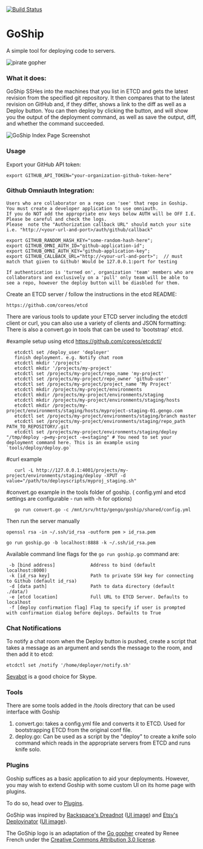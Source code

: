 [![Build Status](https://travis-ci.org/gengo/goship.svg?branch=master)](https://travis-ci.org/gengo/goship)

# GoShip

A simple tool for deploying code to servers.

![pirate gopher](https://cloud.githubusercontent.com/assets/3772659/8693461/3c5f74a8-2b12-11e5-9a27-ff4421589df6.png)

### What it does:

GoShip SSHes into the machines that you list in ETCD and gets the latest revision from the specified git repository. It then compares that to the latest revision on GitHub and, if they differ, shows a link to the diff as well as a Deploy button. You can then deploy by clicking the button, and will show you the output of the deployment command, as well as save the output, diff, and whether the command succeeded.

![GoShip Index Page Screenshot](https://cloud.githubusercontent.com/assets/3772659/8693471/55ec2592-2b12-11e5-965f-8e572309c945.png)

### Usage

Export your GitHub API token:

    export GITHUB_API_TOKEN="your-organization-github-token-here"

### Github Omniauth Integration:

    Users who are collaborator on a repo can 'see' that repo in Goship.
    You must create a developer application to use omniauth.
    If you do NOT add the appropriate env keys below AUTH will be OFF I.E. Please be careful and check the logs.
    Please  note the "Authorization callback URL" should match your site i.e. "http://<your-url-and-port>/auth/github/callback"

    export GITHUB_RANDOM_HASH_KEY="some-random-hash-here";
    export GITHUB_OMNI_AUTH_ID="github-application-id";
    export GITHUB_OMNI_AUTH_KEY="github-application-key";
    export GITHUB_CALLBACK_URL="http://<your-url-and-port>";  // must match that given to Github! Would be 127.0.0.1:port for testing

    If authentication is 'turned on', organization 'team' members who are collaborators and exclusively on a 'pull' only team will be able to see a repo, however the deploy button will be diasbled for them.

Create an ETCD server / follow the instructions in the etcd README:

    https://github.com/coreos/etcd


There are various tools to update your ETCD server including the etcdctl client or curl, you can also use a variety of clients and JSON formatting:
There is also a convert.go in tools that can be used to 'bootstrap' etcd.


   #example setup using etcd
   https://github.com/coreos/etcdctl/

```
   etcdctl set /deploy_user 'deployer'
   finish deployment. e.g. Notify chat room
   etcdctl mkdir '/projects'
   etcdctl mkdir '/projects/my-project'
   etcdctl set /projects/my-project/repo_name 'my-project'
   etcdctl set /projects/my-project/repo_owner 'github-user'
   etcdctl set /projects/my-project/project_name 'My Project'
   etcdctl mkdir /projects/my-project/environments
   etcdctl mkdir /projects/my-project/environments/staging
   etcdctl mkdir /projects/my-project/environments/staging/hosts
   etcdctl mkdir /projects/my-project/environments/staging/hosts/myproject-staging-01.gengo.com
   etcdctl set /projects/my-project/environments/staging/branch master
   etcdctl set /projects/my-project/environments/staging/repo_path PATH_TO_REPOSITORY/.git
   etcdctl set /projects/my-project/environments/staging/deploy "/tmp/deploy -p=my-project -e=staging" # You need to set your deployment command here. This is an example using `tools/deploy/deploy.go`
```

   #curl example

```
   curl -L http://127.0.0.1:4001/projects/my-project/environments/staging/deploy -XPUT -d value="/path/to/deployscripts/myproj_staging.sh"
```

   #convert.go example in the tools folder of goship. ( config.yml and etcd settings are configurable - run with -h for options)

```
   go run convert.go -c /mnt/srv/http/gengo/goship/shared/config.yml
```

Then run the server manually

```convert id_rsa to pem
openssl rsa -in ~/.ssh/id_rsa -outform pem > id_rsa.pem
```

```shell
go run goship.go -b localhost:8888 -k ~/.ssh/id_rsa.pem
```

Available command line flags for the `go run goship.go` command are:

```
 -b [bind address]             Address to bind (default localhost:8000)
 -k [id_rsa key]               Path to private SSH key for connecting to Github (default id_rsa)
 -d [data path]                Path to data directory (default ./data/)
 -e [etcd location]            Full URL to ETCD Server. Defaults to localhost
 -f [deploy confirmation flag] Flag to specify if user is prompted with confirmation dialog before deploys. Defaults to True
```

### Chat Notifications
To notify a chat room when the Deploy button is pushed, create a script that takes a message as an argument and sends the message to the room, and then add it to etcd:

```
etcdctl set /notify '/home/deployer/notify.sh'
```

[Sevabot](http://sevabot-skype-bot.readthedocs.org/en/latest/) is a good choice for Skype.

### Tools

There are some tools added in the /tools directory that can be used interface with Goship
1) convert.go: takes a config.yml  file and converts it to ETCD. Used for bootstrapping ETCD from the original
conf file.
2) deploy.go:  Can be used as a script by the "deploy" to create a knife solo command which reads in the appropriate servers from ETCD and runs knife solo.

### Plugins

Goship suffices as a basic application to aid your deployments. However, you may wish to extend Goship with some custom UI on its home page with plugins.

To do so, head over to [Plugins](plugins).

GoShip was inspired by [Rackspace's Dreadnot](https://github.com/racker/dreadnot) ([UI image](http://c179631.r31.cf0.rackcdn.com/dreadnot-overview.png)) and [Etsy's Deployinator](https://github.com/etsy/deployinator/) ([UI image](http://farm5.staticflickr.com/4065/4620552264_9e0fdf634d_b.jpg)).

The GoShip logo is an adaptation of the [Go gopher](http://blog.golang.org/gopher) created by Renee French under the [Creative Commons Attribution 3.0 license](https://creativecommons.org/licenses/by/3.0/).
